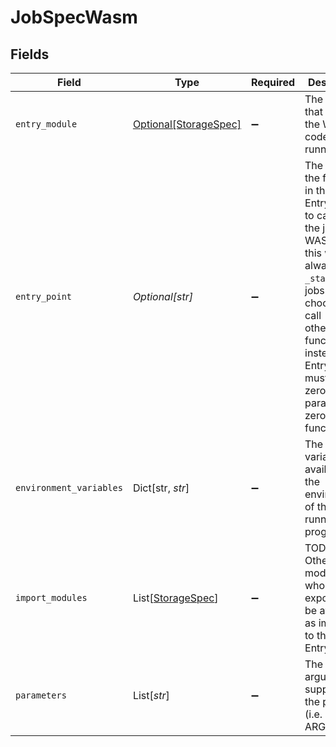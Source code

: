 # JobSpecWasm


## Fields

| Field                                                                                                                                                                                                                                    | Type                                                                                                                                                                                                                                     | Required                                                                                                                                                                                                                                 | Description                                                                                                                                                                                                                              |
| ---------------------------------------------------------------------------------------------------------------------------------------------------------------------------------------------------------------------------------------- | ---------------------------------------------------------------------------------------------------------------------------------------------------------------------------------------------------------------------------------------- | ---------------------------------------------------------------------------------------------------------------------------------------------------------------------------------------------------------------------------------------- | ---------------------------------------------------------------------------------------------------------------------------------------------------------------------------------------------------------------------------------------- |
| `entry_module`                                                                                                                                                                                                                           | [Optional[StorageSpec]](../../models/shared/storagespec.md)                                                                                                                                                                              | :heavy_minus_sign:                                                                                                                                                                                                                       | The module that contains the WASM code to start running.                                                                                                                                                                                 |
| `entry_point`                                                                                                                                                                                                                            | *Optional[str]*                                                                                                                                                                                                                          | :heavy_minus_sign:                                                                                                                                                                                                                       | The name of the function in the EntryModule to call to run the job. For<br/>WASI jobs, this will always be `_start`, but jobs can choose to call<br/>other WASM functions instead. The EntryPoint must be a zero-parameter<br/>zero-result function. |
| `environment_variables`                                                                                                                                                                                                                  | Dict[str, *str*]                                                                                                                                                                                                                         | :heavy_minus_sign:                                                                                                                                                                                                                       | The variables available in the environment of the running program.                                                                                                                                                                       |
| `import_modules`                                                                                                                                                                                                                         | List[[StorageSpec](../../models/shared/storagespec.md)]                                                                                                                                                                                  | :heavy_minus_sign:                                                                                                                                                                                                                       | TODO #880: Other WASM modules whose exports will be available as imports<br/>to the EntryModule.                                                                                                                                         |
| `parameters`                                                                                                                                                                                                                             | List[*str*]                                                                                                                                                                                                                              | :heavy_minus_sign:                                                                                                                                                                                                                       | The arguments supplied to the program (i.e. as ARGV).                                                                                                                                                                                    |